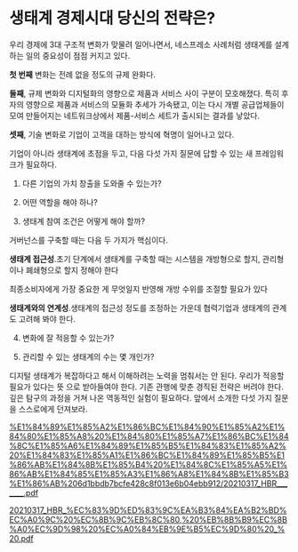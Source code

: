 # 생태계 경제시대 당신의 전략은?

우리 경제에 3대 구조적 변화가 맞물려 일어나면서, 네스프레소 사례처럼 생태계를 설계하는 일의 중요성이 점점 커지고 있다. 

**첫 번째** 변화는 전례 없을 정도의 규제 완화다.

**둘째**, 규제 변화와 디지털화의 영향으로 제품과 서비스 사이 구분이 모호해졌다. 특히 후자의 영향으로 제품과 서비스의 모듈화 추세가 가속됐고, 이는 다시 개별 공급업체들이 모여 만들어지는 네트워크상에서 제품-서비스 세트가 출시되는 결과를 낳았다. 

**셋째**, 기술 변화로 기업이 고객을 대하는 방식에 혁명이 일어나고 있다.

기업이 아니라 생태계에 초점을 두고, 다음 다섯 가지 질문에 답할 수 있는 새 프레임워크가 필요하다.

1. 다른 기업의 가치 창출을 도와줄 수 있는가?
2. 어떤 역할을 해야 하나?

 3. 생태계 참여 조건은 어떻게 해야 할까?

거버넌스를 구축할 때는 다음 두 가지가 핵심이다.

**생태계 접근성**.초기 단계에서 생태계를 구축할 때는 시스템을 개방형으로 할지, 관리형이나 폐쇄형으로 할지 정해야 한다

최종소비자에게 가장 중요한 게 무엇일지 반영해 개방 수위를 조절할 필요가 있다

**생태계와의 연계성**.생태계의 접근성 정도를 조정하는 가운데 협력기업과 생태계의 관계도 고려해 봐야 한다.

4. 변화에 잘 적응할 수 있는가?

5. 관리할 수 있는 생태계의 수는 몇 개인가?

디지털 생태계가 복잡하다고 해서 이해하려는 노력을 멈춰서는 안 된다. 우리가 적응할 필요가 있다는 뜻
으로 받아들여야 한다. 기존 관행에 맞춘 경직된 전략은 버려야 한다. 깊은 탐구의 과정을 거쳐 나온 역동적인 실험이 필요하다. 앞에서 소개한
다섯 가지 질문을 스스로에게 던져보라.

[%E1%84%89%E1%85%A2%E1%86%BC%E1%84%90%E1%85%A2%E1%84%80%E1%85%A8%20%E1%84%80%E1%85%A7%E1%86%BC%E1%84%8C%E1%85%A6%E1%84%89%E1%85%B5%E1%84%83%E1%85%A2%20%E1%84%83%E1%85%A1%E1%86%BC%E1%84%89%E1%85%B5%E1%86%AB%E1%84%8B%E1%85%B4%20%E1%84%8C%E1%85%A5%E1%86%AB%E1%84%85%E1%85%A3%E1%86%A8%E1%84%8B%E1%85%B3%E1%86%AB%206d1bbdb7bcfe428c8f013e6b04ebb912/20210317_HBR_______.pdf](%E1%84%89%E1%85%A2%E1%86%BC%E1%84%90%E1%85%A2%E1%84%80%E1%85%A8%20%E1%84%80%E1%85%A7%E1%86%BC%E1%84%8C%E1%85%A6%E1%84%89%E1%85%B5%E1%84%83%E1%85%A2%20%E1%84%83%E1%85%A1%E1%86%BC%E1%84%89%E1%85%B5%E1%86%AB%E1%84%8B%E1%85%B4%20%E1%84%8C%E1%85%A5%E1%86%AB%E1%84%85%E1%85%A3%E1%86%A8%E1%84%8B%E1%85%B3%E1%86%AB%206d1bbdb7bcfe428c8f013e6b04ebb912/20210317_HBR_______.pdf)

[20210317_HBR_%EC%83%9D%ED%83%9C%EA%B3%84%EA%B2%BD%EC%A0%9C%20%EC%8B%9C%EB%8C%80,%20%EB%8B%B9%EC%8B%A0%EC%9D%98%20%EC%A0%84%EB%9E%B5%EC%9D%80%20_%20.pdf](file:///C:/Users/neip3/Downloads/20210317_HBR_%EC%83%9D%ED%83%9C%EA%B3%84%EA%B2%BD%EC%A0%9C%20%EC%8B%9C%EB%8C%80,%20%EB%8B%B9%EC%8B%A0%EC%9D%98%20%EC%A0%84%EB%9E%B5%EC%9D%80%20_%20.pdf)